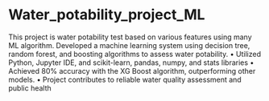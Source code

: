 # Water_potability_project_ML
This project is water potability test based on various features using many ML algorithm.
Developed a machine learning system using decision tree, random forest, and boosting algorithms to assess water potability.
•	Utilized Python, Jupyter IDE, and scikit-learn, pandas, numpy, and stats libraries
•	Achieved 80% accuracy with the XG Boost algorithm, outperforming other models.
•	Project contributes to reliable water quality assessment and public health
